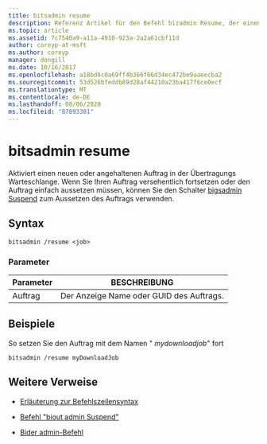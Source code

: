 ```yaml
---
title: bitsadmin resume
description: Referenz Artikel für den Befehl bizadmin Resume, der einen neuen oder angehaltenen Auftrag in der Übertragungs Warteschlange aktiviert.
ms.topic: article
ms.assetid: 7c7540a9-a11a-4910-923a-2a2a61cbf11d
author: coreyp-at-msft
ms.author: coreyp
manager: dongill
ms.date: 10/16/2017
ms.openlocfilehash: a18bd6c0a69ff4b366f66d34ec472be9aaeecba2
ms.sourcegitcommit: 53d526bfeddb89d28af44210a23ba417f6ce0ecf
ms.translationtype: MT
ms.contentlocale: de-DE
ms.lasthandoff: 08/06/2020
ms.locfileid: "87893301"
---
```

# <a name="bitsadmin-resume"></a>bitsadmin resume

Aktiviert einen neuen oder angehaltenen Auftrag in der Übertragungs Warteschlange. Wenn Sie Ihren Auftrag versehentlich fortsetzen oder den Auftrag einfach aussetzen müssen, können Sie den Schalter [bigsadmin Suspend](bitsadmin-suspend.md) zum Aussetzen des Auftrags verwenden.

## <a name="syntax"></a>Syntax

```
bitsadmin /resume <job>
```

### <a name="parameters"></a>Parameter

| Parameter | BESCHREIBUNG |
| -------------- | -------------- |
| Auftrag | Der Anzeige Name oder GUID des Auftrags. |

## <a name="examples"></a>Beispiele

So setzen Sie den Auftrag mit dem Namen " *mydownloadjob*" fort

```
bitsadmin /resume myDownloadJob
```

## <a name="additional-references"></a>Weitere Verweise

- [Erläuterung zur Befehlszeilensyntax](command-line-syntax-key.md)

- [Befehl "biout admin Suspend"](bitsadmin-suspend.md)

- [Bider admin-Befehl](bitsadmin.md)
